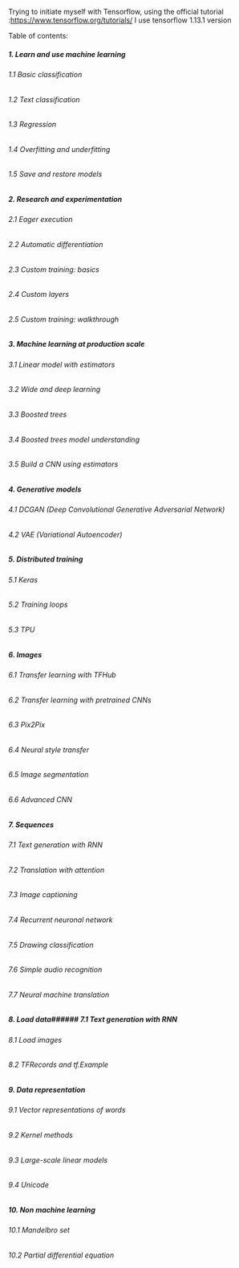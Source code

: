 Trying to initiate myself with Tensorflow, using the official tutorial :https://www.tensorflow.org/tutorials/
I use tensorflow 1.13.1 version

Table of contents:

##### 1. Learn and use machine learning
###### 1.1 Basic classification
###### 1.2 Text classification
###### 1.3 Regression
###### 1.4 Overfitting and underfitting
###### 1.5 Save and restore models
##### 2. Research and experimentation
###### 2.1 Eager execution
###### 2.2 Automatic differentiation
###### 2.3 Custom training: basics
###### 2.4 Custom layers
###### 2.5 Custom training: walkthrough
##### 3. Machine learning at production scale
###### 3.1 Linear model with estimators
###### 3.2 Wide and deep learning
###### 3.3 Boosted trees
###### 3.4 Boosted trees model understanding
###### 3.5 Build a CNN using estimators
##### 4. Generative models
###### 4.1 DCGAN (Deep Convolutional Generative Adversarial Network)
###### 4.2 VAE (Variational Autoencoder)
##### 5. Distributed training
###### 5.1 Keras
###### 5.2 Training loops
###### 5.3 TPU
##### 6. Images
###### 6.1 Transfer learning with TFHub
###### 6.2 Transfer learning with pretrained CNNs
###### 6.3 Pix2Pix
###### 6.4 Neural style transfer
###### 6.5 Image segmentation
###### 6.6 Advanced CNN
##### 7. Sequences
###### 7.1 Text generation with RNN
###### 7.2 Translation with attention
###### 7.3 Image captioning
###### 7.4 Recurrent neuronal network
###### 7.5 Drawing classification
###### 7.6 Simple audio recognition
###### 7.7 Neural machine translation
##### 8. Load data###### 7.1 Text generation with RNN
###### 8.1 Load images
###### 8.2 TFRecords and tf.Example
##### 9. Data representation
###### 9.1 Vector representations of words
###### 9.2 Kernel methods
###### 9.3 Large-scale linear models
###### 9.4 Unicode
##### 10. Non machine learning
###### 10.1 Mandelbro set
###### 10.2 Partial differential equation